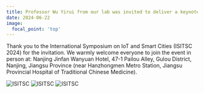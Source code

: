 ```yaml
---
title: Professor Wu Yirui from our lab was invited to deliver a keynote speech on Few-shot Visual Learning at the International Symposium on IoT and Smart Cities
date: 2024-06-22
image:
  focal_point: 'top'
---
```


Thank you to the International Symposium on IoT and Smart Cities (ISITSC 2024) for the invitation. We warmly welcome everyone to join the event in person at: Nanjing Jinfan Wanyuan Hotel, 47-1 Pailou Alley, Gulou District, Nanjing, Jiangsu Province (near Hanzhongmen Metro Station, Jiangsu Provincial Hospital of Traditional Chinese Medicine).

<!--more-->

![ISITSC](\news\6-22-isitsc-1.jpg)
![ISITSC](\news\6-22-isitsc-2.jpg)
![ISITSC](\news\6-22-isitsc-3.jpg)


